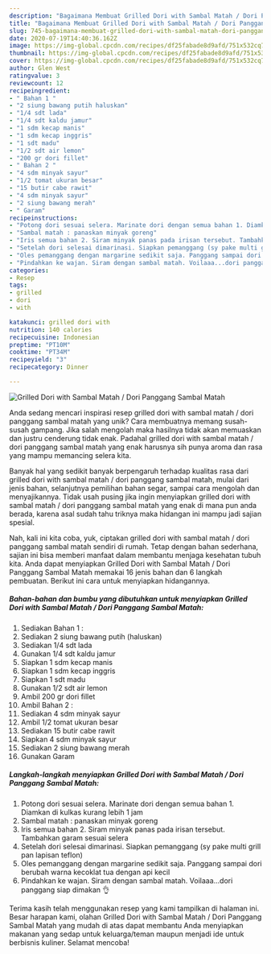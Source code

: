 ```yaml
---
description: "Bagaimana Membuat Grilled Dori with Sambal Matah / Dori Panggang Sambal Matah Anti Gagal"
title: "Bagaimana Membuat Grilled Dori with Sambal Matah / Dori Panggang Sambal Matah Anti Gagal"
slug: 745-bagaimana-membuat-grilled-dori-with-sambal-matah-dori-panggang-sambal-matah-anti-gagal
date: 2020-07-19T14:40:36.162Z
image: https://img-global.cpcdn.com/recipes/df25fabade8d9afd/751x532cq70/grilled-dori-with-sambal-matah-dori-panggang-sambal-matah-foto-resep-utama.jpg
thumbnail: https://img-global.cpcdn.com/recipes/df25fabade8d9afd/751x532cq70/grilled-dori-with-sambal-matah-dori-panggang-sambal-matah-foto-resep-utama.jpg
cover: https://img-global.cpcdn.com/recipes/df25fabade8d9afd/751x532cq70/grilled-dori-with-sambal-matah-dori-panggang-sambal-matah-foto-resep-utama.jpg
author: Glen West
ratingvalue: 3
reviewcount: 12
recipeingredient:
- " Bahan 1 "
- "2 siung bawang putih haluskan"
- "1/4 sdt lada"
- "1/4 sdt kaldu jamur"
- "1 sdm kecap manis"
- "1 sdm kecap inggris"
- "1 sdt madu"
- "1/2 sdt air lemon"
- "200 gr dori fillet"
- " Bahan 2 "
- "4 sdm minyak sayur"
- "1/2 tomat ukuran besar"
- "15 butir cabe rawit"
- "4 sdm minyak sayur"
- "2 siung bawang merah"
- " Garam"
recipeinstructions:
- "Potong dori sesuai selera. Marinate dori dengan semua bahan 1. Diamkan di kulkas kurang lebih 1 jam"
- "Sambal matah : panaskan minyak goreng"
- "Iris semua bahan 2. Siram minyak panas pada irisan tersebut. Tambahkan garam sesuai selera"
- "Setelah dori selesai dimarinasi. Siapkan pemanggang (sy pake multi grill pan lapisan teflon)"
- "Oles pemanggang dengan margarine sedikit saja. Panggang sampai dori berubah warna kecoklat tua dengan api kecil"
- "Pindahkan ke wajan. Siram dengan sambal matah. Voilaaa...dori panggang siap dimakan 👌"
categories:
- Resep
tags:
- grilled
- dori
- with

katakunci: grilled dori with 
nutrition: 140 calories
recipecuisine: Indonesian
preptime: "PT10M"
cooktime: "PT34M"
recipeyield: "3"
recipecategory: Dinner

---
```



![Grilled Dori with Sambal Matah / Dori Panggang Sambal Matah](https://img-global.cpcdn.com/recipes/df25fabade8d9afd/751x532cq70/grilled-dori-with-sambal-matah-dori-panggang-sambal-matah-foto-resep-utama.jpg)

Anda sedang mencari inspirasi resep grilled dori with sambal matah / dori panggang sambal matah yang unik? Cara membuatnya memang susah-susah gampang. Jika salah mengolah maka hasilnya tidak akan memuaskan dan justru cenderung tidak enak. Padahal grilled dori with sambal matah / dori panggang sambal matah yang enak harusnya sih punya aroma dan rasa yang mampu memancing selera kita.

Banyak hal yang sedikit banyak berpengaruh terhadap kualitas rasa dari grilled dori with sambal matah / dori panggang sambal matah, mulai dari jenis bahan, selanjutnya pemilihan bahan segar, sampai cara mengolah dan menyajikannya. Tidak usah pusing jika ingin menyiapkan grilled dori with sambal matah / dori panggang sambal matah yang enak di mana pun anda berada, karena asal sudah tahu triknya maka hidangan ini mampu jadi sajian spesial.




Nah, kali ini kita coba, yuk, ciptakan grilled dori with sambal matah / dori panggang sambal matah sendiri di rumah. Tetap dengan bahan sederhana, sajian ini bisa memberi manfaat dalam membantu menjaga kesehatan tubuh kita. Anda dapat menyiapkan Grilled Dori with Sambal Matah / Dori Panggang Sambal Matah memakai 16 jenis bahan dan 6 langkah pembuatan. Berikut ini cara untuk menyiapkan hidangannya.

<!--inarticleads1-->

##### Bahan-bahan dan bumbu yang dibutuhkan untuk menyiapkan Grilled Dori with Sambal Matah / Dori Panggang Sambal Matah:

1. Sediakan  Bahan 1 :
1. Sediakan 2 siung bawang putih (haluskan)
1. Sediakan 1/4 sdt lada
1. Gunakan 1/4 sdt kaldu jamur
1. Siapkan 1 sdm kecap manis
1. Siapkan 1 sdm kecap inggris
1. Siapkan 1 sdt madu
1. Gunakan 1/2 sdt air lemon
1. Ambil 200 gr dori fillet
1. Ambil  Bahan 2 :
1. Sediakan 4 sdm minyak sayur
1. Ambil 1/2 tomat ukuran besar
1. Sediakan 15 butir cabe rawit
1. Siapkan 4 sdm minyak sayur
1. Sediakan 2 siung bawang merah
1. Gunakan  Garam




<!--inarticleads2-->

##### Langkah-langkah menyiapkan Grilled Dori with Sambal Matah / Dori Panggang Sambal Matah:

1. Potong dori sesuai selera. Marinate dori dengan semua bahan 1. Diamkan di kulkas kurang lebih 1 jam
1. Sambal matah : panaskan minyak goreng
1. Iris semua bahan 2. Siram minyak panas pada irisan tersebut. Tambahkan garam sesuai selera
1. Setelah dori selesai dimarinasi. Siapkan pemanggang (sy pake multi grill pan lapisan teflon)
1. Oles pemanggang dengan margarine sedikit saja. Panggang sampai dori berubah warna kecoklat tua dengan api kecil
1. Pindahkan ke wajan. Siram dengan sambal matah. Voilaaa...dori panggang siap dimakan 👌




Terima kasih telah menggunakan resep yang kami tampilkan di halaman ini. Besar harapan kami, olahan Grilled Dori with Sambal Matah / Dori Panggang Sambal Matah yang mudah di atas dapat membantu Anda menyiapkan makanan yang sedap untuk keluarga/teman maupun menjadi ide untuk berbisnis kuliner. Selamat mencoba!
